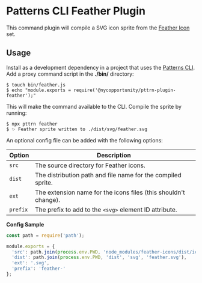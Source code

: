 # Patterns CLI Feather Plugin

This command plugin will compile a SVG icon sprite from the [Feather Icon](https://feathericons.com/) set.

## Usage

Install as a development dependency in a project that uses the [Patterns CLI](https://github.com/CityOfNewYork/patterns-cli). Add a proxy command script in the **./bin/** directory:

```shell
$ touch bin/feather.js
$ echo "module.exports = require('@nycopportunity/pttrn-plugin-feather');"
```

This will make the command available to the CLI. Compile the sprite by running:

```shell
$ npx pttrn feather
$ ✨ Feather sprite written to ./dist/svg/feather.svg
```

An optional config file can be added with the following options:

Option   | Description
---------|-
`src`    | The source directory for Feather icons.
`dist`   | The distribution path and file name for the compiled sprite.
`ext`    | The extension name for the icons files (this shouldn't change).
`prefix` | The prefix to add to the `<svg>` element ID attribute.

**Config Sample**

```JavaScript
const path = require('path');

module.exports = {
  'src': path.join(process.env.PWD, 'node_modules/feather-icons/dist/icons'),
  'dist': path.join(process.env.PWD, 'dist', 'svg', 'feather.svg'),
  'ext': '.svg',
  'prefix': 'feather-'
};
```

